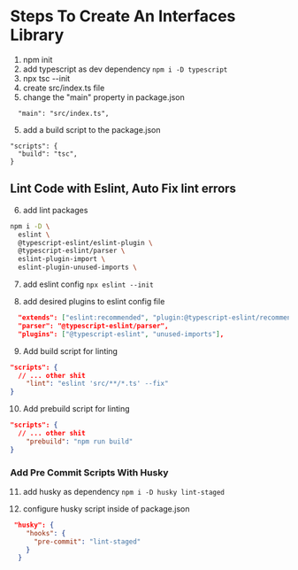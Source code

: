 # Steps To Create An Interfaces Library

1. npm init
2. add typescript as dev dependency `npm i -D typescript`
3. npx tsc --init
4. create src/index.ts file
5. change the "main" property in package.json

```
  "main": "src/index.ts",
```

5. add a build script to the package.json

```
"scripts": {
  "build": "tsc",
}
```

## Lint Code with Eslint, Auto Fix lint errors

6. add lint packages

```sh
npm i -D \
  eslint \
  @typescript-eslint/eslint-plugin \
  @typescript-eslint/parser \
  eslint-plugin-import \
  eslint-plugin-unused-imports \
```

7. add eslint config `npx eslint --init`

8. add desired plugins to eslint config file

```json
  "extends": ["eslint:recommended", "plugin:@typescript-eslint/recommended"],
  "parser": "@typescript-eslint/parser",
  "plugins": ["@typescript-eslint", "unused-imports"],
```

9. Add build script for linting

```json
"scripts": {
  // ... other shit
    "lint": "eslint 'src/**/*.ts' --fix"
}
```

10. Add prebuild script for linting

```json
"scripts": {
  // ... other shit
    "prebuild": "npm run build"
}
```

### Add Pre Commit Scripts With Husky

11. add husky as dependency `npm i -D husky lint-staged`

12. configure husky script inside of package.json

```json
 "husky": {
    "hooks": {
      "pre-commit": "lint-staged"
    }
  }
```
